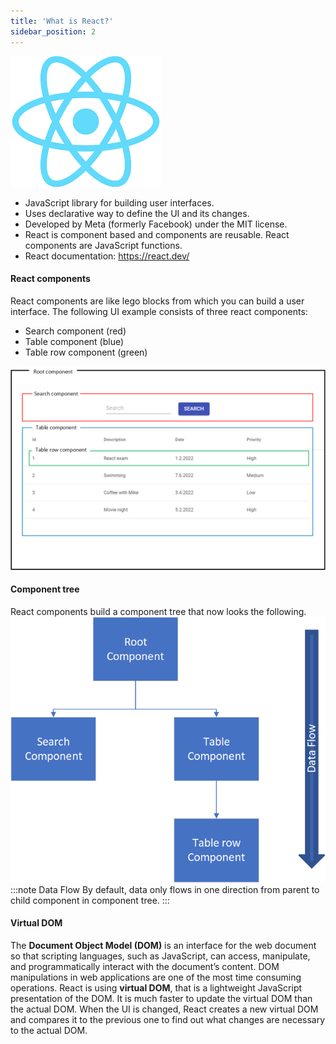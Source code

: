 ```yaml
---
title: 'What is React?'
sidebar_position: 2
---
```

![React logo](./img/react.png)
- JavaScript library for building user interfaces.
- Uses declarative way to define the UI and its changes.
- Developed by Meta (formerly Facebook) under the MIT license.
- React is component based and components are reusable. React components are JavaScript functions.
- React documentation: https://react.dev/

#### React components
React components are like lego blocks from which you can build a user interface. The following UI example consists of three react components:
- Search component (red)
- Table component (blue)
- Table row component (green)

![Components](./img/components.PNG)

#### Component tree
React components build a component tree that now looks the following. 
![Components](./img/componentTree.PNG)
:::note Data Flow 
By default, data only flows in one direction from parent to child component in component tree.
:::

#### Virtual DOM
The **Document Object Model (DOM)** is an interface for the web document so that scripting languages, such as JavaScript, can access, manipulate, and programmatically interact with the document’s content. DOM manipulations in web applications are one of the most time consuming operations. React is using **virtual DOM**, that is a lightweight JavaScript presentation of the DOM. It is much faster to update the virtual DOM than the actual DOM. When the UI is changed, React creates a new virtual DOM and compares it to the previous one to find out what changes are necessary to the actual DOM. 

